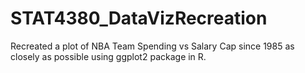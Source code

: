 # STAT4380_DataVizRecreation
Recreated a plot of NBA Team Spending vs Salary Cap since 1985 as closely as possible using ggplot2 package in R.
